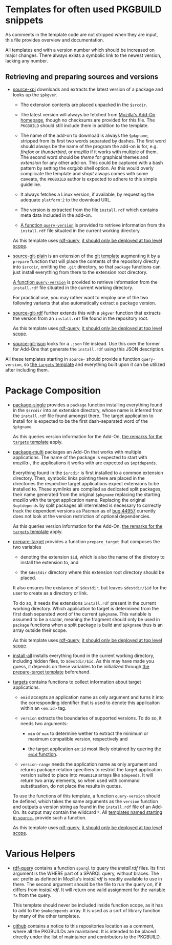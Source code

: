 # Templates for often used PKGBUILD snippets

As comments in the template code are not stripped when they are input, this file provides overview and documentation.

All templates end with a version number which should be increased on major changes. There always exists a symbolic link to the newest version, lacking any number.


## Retrieving and preparing sources and versions

- [source-xpi](source-xpi.template) downloads and extracts the latest version of a package and looks up the `$pkgver`.

  - The extension contents are placed unpacked in the `$srcdir`.

  - The latest version will always be fetched from [Mozilla's Add-On homepage](https://addons.mozilla.org/), though no checksums are provided for this file. The `PKGBUILD` should still include them in addition to the template.

  - The name of the add-on to download is always the `$pkgname`, stripped from its first two words separated by dashes. The first word should always be the name of the program the add-on is for, e.g. _firefox_ or _thunderbird_, or _mozilla_ if it works with multiple of them. The second word should be _theme_ for graphical themes and _extension_ for any other add-on. This could be captured with a bash pattern by setting the _extglob_ shell option. As this would overly complicate the template and _shopt_ always comes with some caveats, the `PKGBUILD` author is expected to adhere to this simple guideline.

  - It always fetches a Linux version, if available, by requesting the adequate `platform:2` to the download URL.

  - The version is extracted from the file `install.rdf` which contains meta data included in the add-on.

  - [A function `query-version`](#user-content-needs-query-version) is provided to retrieve information from the `install.rdf` file situated in the current working directory.

  As this template uses [rdf-query](#user-content-rdf-query), [it should only be deployed at top level scope](#user-content-toplevel).

- [source-git-plain](source-git-plain.template) is an extension of the [git template](https://github.com/dffischer/git-makepkg-template/blob/master/git.template) augmenting it by a `prepare` function that will place the contents of the repository directly into `$srcdir`, omitting the `.git` directory, so that `package` functions can just install everything from there to the extension root directory.

  [A function `query-version`](#user-content-needs-query-version) is provided to retrieve information from the `install.rdf` file situated in the current working directory.

  For practical use, you may rather want to employ one of the two following variants that also automatically extract a package version.

- [source-git-rdf](source-git-rdf.template) further extends this with a `pkgver` function that extracts the version from an `install.rdf` file found in the repository root.

  As this template uses [rdf-query](#user-content-rdf-query), [it should only be deployed at top level scope](#user-content-toplevel).

- [source-git-json](source-git-json.template) looks for a `.json` file instead. Use this over the former for Add-Ons that generate the `install.rdf` using this JSON description.

All these templates starting in `source-` should provide a function `query-version`, so [the `targets` template](#user-content-needs-query-version) and everything built upon it can be utilized after including them.


# Package Composition

- [package-single](package-single.template) provides a `package` function installing everything found in the `$srcdir` into an extension directory, whose name is inferred from the `install.rdf` file found amongst there. The target application to install for is expected to be the first dash-separated word of the `$pkgname`.

  As this queries version information for the Add-On, [the remarks for the `targets` template](#user-content-needs-query-version) apply.

- [package-multi](package-multi.template) packages an Add-On that works with multiple applications. The name of the package is expected to start with _mozilla-_, the applications it works with are expected as `$optdepends`.

  Everything found in the `$srcdir` is first installed to a common extension directory. Then, symbolic links pointing there are placed in the directories the respective target applications expect extensions to be installed to. These symlinks are complied as dedicated split packages, their name generated from the original `$pkgname` replacing the starting _mozilla_ with the target application name. Replacing the original `$optdepends` by split packages all interrelated is necessary to correctly track the dependent versions as Pacman as of [bug 44957](https://bugs.archlinux.org/index.php?do=details&task_id=44957) currently does not look at the version restriction of optional dependencies.

  As this queries version information for the Add-On, [the remarks for the `targets` template](#user-content-needs-query-version) apply.

- <a name="prepare-target" href="prepare-target.template">prepare-target</a> provides a function `prepare_target` that composes the two variables

  - denoting the extension `$id`, which is also the name of the diretory to install the extension to, and

  - the `$destdir` directory where this extension root directory should be placed.

  It also ensures the existance of `$destdir`, but leaves `$destdir/$id` for the user to create as a directory or link.

  To do so, it needs the extensions `install.rdf` present in the current working directory. Which application to target is determined from the first dash separated word of the current `$pkgname`. This variable is assumed to be a scalar, meaning the fragment should only be used in `package` functions when a split package is build and `$pkgname` thus is an array outside their scope.

  As this template uses [rdf-query](#user-content-rdf-query), [it should only be deployed at top level scope](#user-content-toplevel).

- [install-all](install-all.template) installs everything found in the current working directory, including hidden files, to `$destdir/$id`. As this may have made you guess, it depends on these variables to be initialized through [the prepare-target template](#user-content-prepare-target) beforehand.

- [targets](targets.template) contains functions to collect information about target applications.

  - <a name="emid">`emid`</a> accepts an application name as only argument and turns it into the corresponding identifier that is used to denote this applicaiton within an `<em:id>` tag.

  - `version` extracts the boundaries of supported versions. To do so, it needs two arguments:

    - `min` or `max` to determine wether to extract the minimum or maximum compatible version, respectively and

    - the target application `em:id` most likely obtained by quering [the `emid` function](#user-content-emid).

  - `version-range` needs the application name as only argument and returns package relation specifiers to restrict the target application version suited to place into `PKGBUILD` arrays like `$depends`. It will return two array elements, so when used with command substituation, do not place the results in quotes.

  <a name="needs-query-version">To use the functions of this template, a function `query-version` should be defined, which takes the same arguments as the `version` function and outputs a version string as found in the `install.rdf` file of an Add-On. Its output may contain the wildcard `*`. All [templates named starting in `source-`](#retrieving-and-preparing-sources-and-versions) provide such a function.</a>

  As this template uses [rdf-query](#user-content-rdf-query), [it should only be deployed at top level scope](#user-content-toplevel).


# Various Helpers

- <a name="rdf-query" href="rdf-query.template">rdf-query</a> contains a function `sparql` to query the _install.rdf_ files. Its first argument is the WHERE part of a SPARQL query, without braces. The `em:` prefix as defined in Mozilla's _install.rdf_ is readily available to use in there. The second argument should be the file to run the query on, if it differs from _install.rdf_. It will return one valid assignment for the variable `?x` from the query.

  <a name="toplevel">This template should never be included inside function scope, as it has to add to the `$makedepends` array. It is used as a sort of library function by many of the other templates.</a>

- [github](github.template) contains a notice to this repositories location as a comment, where all the PKGBUILDs are maintained. It is intended to be placed directly under the list of maintainer and contributors to the PKGBUILD.

